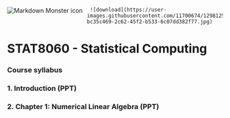 <img src="test.png"
     alt="Markdown Monster icon"
     style="float: left; margin-right: 10px;" />
     
     ![download](https://user-images.githubusercontent.com/11700674/129812573-bc35c469-2c62-45f2-b533-6c07dd382f77.jpg)


# STAT8060 - Statistical Computing

### Course syllabus

### 1. Introduction (PPT)

### 2. Chapter 1: Numerical Linear Algebra (PPT)
